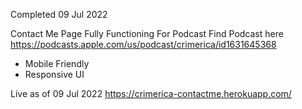 Completed 09 Jul 2022

Contact Me Page Fully Functioning For Podcast
Find Podcast here
https://podcasts.apple.com/us/podcast/crimerica/id1631645368

- Mobile Friendly
- Responsive UI

Live as of 09 Jul 2022 https://crimerica-contactme.herokuapp.com/
